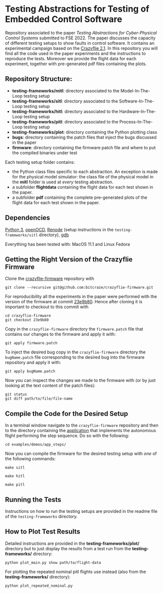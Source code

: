 # Testing Abstractions for Testing of Embedded Control Software

Repository associated to the paper _Testing Abstractions for Cyber-Physical Control Systems_ submitted to FSE 2022.
The paper discusses the capacity of different testing setups to show faults in control software.
It contains an experimental campaign based on the [Crazyflie 2.1](https://store.bitcraze.io/products/crazyflie-2-1).
In this repository you will find all the code used in the paper experiments and the instructions to reproduce the tests.
Moreover we provide the flight data for each experiment, together with pre-generated pdf files containing the plots.

## Repository Structure:

 * **testing-frameworks/mitl**: directory associated to the Model-In-The-Loop testing setup
 * **testing-frameworks/sitl**: directory associated to the Software-In-The-Loop testing setup
 * **testing-frameworks/hitl**: directory associated to the Hardware-In-The-Loop testing setup
 * **testing-frameworks/pitl**: directory associated to the Process-In-The-Loop testing setup
 * **testing-frameworks/plot**: directory containing the Python plotting class
 * **bugs**: directory containing the patch files that inject the bugs discussed in the paper
 * **firmware**: directory containing the firmware patch file and where to put the compiled binaries under test

Each testing setup folder contains:

 * the Python class files specific to each abstraction. An exception is made for the physical model simulator: the class file of the physical model in the **mitl** folder is used at _every_ testing abstraction.
 * a subfolder **flightdata** containing the flight data for each test shown in the paper.
 * a subfolder **pdf** containing the complete pre-generated plots of the flight data for each test shown in the paper.

## Dependencies

[Python 3](https://www.python.org/downloads/release/python-391/), [openOCD](https://www.openocd.org/), [Renode](https://renode.io/) (setup instructions in the `testing-frameworks/sitl` directory), [gdb](https://www.gnu.org/software/gdb/)

Everything has been tested with: MacOS 11.1 and Linux Fedora

## Getting the Right Version of the Crazyflie Firmware 
Clone the [crazyflie-firmware](https://github.com/bitcraze/crazyflie-firmware) repository with

```console
git clone --recursive git@github.com:bitcraze/crazyflie-firmware.git
```

For reproducibility all the experiments in the paper were performed with the version of the firmware at commit [23e9b80](https://github.com/bitcraze/crazyflie-firmware/commit/23e9b80caa9137d2953ae6dce57507fda1b05a8c).
Hence after cloning it is important to checkout to this commit with

```console
cd crazyflie-firmware
git checkout 23e9b80
```

Copy in the `crazyflie-firmware` directory the `firmware.patch` file that contains our changes to the firmware and apply it with:

```console
git apply firmware.patch
```

To inject the desired bug copy in the `crazyflie-firmware` directory the `bugName.patch` file corresponding to the desired bug into the firmware repository and apply it with:

```console
git apply bugName.patch
```

Now you can inspect the changes we made to the firmware with (or by just looking at the text content of the patch files):

```console
git status
git diff path/to/file/file-name
```

## Compile the Code for the Desired Setup 

In a terminal window navigate to the `crazyflie-firmware` repository and then to the directory containing the [application](https://www.bitcraze.io/documentation/repository/crazyflie-firmware/master/userguides/app_layer/) that implements the autonomous flight performing the step sequence. Do so with the following:

```console
cd examples/demos/app_steps/
```

Now you can compile the firmware for the desired testing setup with *one* of the following commands:

```console
make sitl
```
```console
make hitl
```
```console
make pitl
```

## Running the Tests

Instructions on how to run the testing setups are provided in the readme file of the `testing-frameworks` directory.

## How to Plot Test Results 

Detailed instructions are provided in the **testing-frameworks/plot/** directory but to just display the results from a test run from the **testing-frameworks/** directory:

```console
python plot_main.py show path/to/flight-data
```

For plotting the repeated nominal pitl flights use instead (also from the **testing-frameworks/** directory):

```console
python plot_repeated_nominal.py 
```
